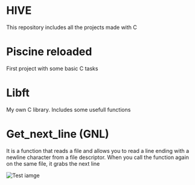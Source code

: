 # HIVE
This repository includes all the projects made with C

# Piscine reloaded
First project with some basic C tasks

# Libft
My own C library. Includes some usefull functions

# Get_next_line (GNL)
It is a function that reads a file and allows you to read a line ending with a newline character from a file descriptor. When you call the function again on the same file, it grabs the next line

![Test iamge](https://lh3.googleusercontent.com/QUcL83MD-c0ynk2uWANQrBDYn1AnQQsKUa6fbfWx1zrqMtVZEPlb5nefGfR7Fi7GjWOyJej1ahUAoTL9uwpz5ii-Inzck9j2iRETobC3j7zDLiD-tXhTZjGI3_0iqUeMUixTyXeVHwCirg-e4gIK_XrFOVOr-vjMMt0GJLlF0lpbPPk_Fb1RaHyhZsuMXi30CA6h-5bIbmnDkP15Mk7du1fTMJOr6gk6D76OV9ClCu5JpkeppUyCcbFJJ35ILBqoHUNEkwuUIar3zfzZ8v4KzD4J0dXNJYYDtH_bJDFlaX6oqxXowVfjcE2_EBF5mDMiaXIaByo8FF_7lffYK0Ap2Hd_ASxuzf2STRhjLUs0FAC2t7MtAW1FkkurJXsc72Uvmh6um2qiYR34PpTKlcO7-dJXWOAKQ7Qrni4sULS4-nqIuvvkydVVjRA5B5QFyy6juvyT2lSlss1XmA36fq-VM6RBAyA2trbhf38joIiK4vbRxfkKsA885-DnzWuK2Cu6jwpTKsmKhDQm0sbw9chCUmBdFTDAHz0zJCa05ajRkhUyfWylpoy1jwIbC1Hp2dN8jDG6-YbU4YtuNWWq3ElffmoPLvhJKpAXf97KVpXa0vZ1K_99xIqpxTJypE5Iw30zLcXF2Abcro2fAGO1179v_MOVQ-FupvKO9VBP0RbRNDE1b3ZhsPSDUlr9wV1ujg=w857-h899-no?authuser=0)
